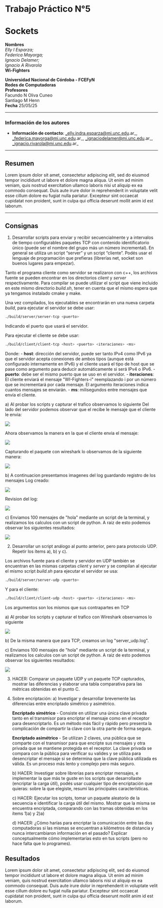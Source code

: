 

# Trabajo Práctico N°5
# Sockets

**Nombres**  
_Elly I Esparza;_  
_Federica Mayorga;_  
_Ignacio Delamer;_  
_Ignacio A Rivarola_  
**Wi-Fighters**

**Universidad Nacional de Córdoba - FCEFyN**  
**Redes de Computadoras**  
**Profesores**  
Facundo N Oliva Cuneo  
Santiago M Henn  
**Fecha**
25/05/25

---

### Información de los autores

- **Información de contacto**: _elly.indra.esparza@mi.unc.edu.ar_,  _federica.mayorga@mi.unc.edu.ar_,  _ignaciodelamer@mi.unc.edu.ar_,  _ignacio.rivarola@mi.unc.edu.ar_

---

## Resumen  

Lorem ipsum dolor sit amet, consectetur adipiscing elit, sed do eiusmod tempor incididunt ut labore et dolore magna aliqua. Ut enim ad minim veniam, quis nostrud exercitation ullamco laboris nisi ut aliquip ex ea commodo consequat. Duis aute irure dolor in reprehenderit in voluptate velit esse cillum dolore eu fugiat nulla pariatur. Excepteur sint occaecat cupidatat non proident, sunt in culpa qui officia deserunt mollit anim id est laborum.

---

## Consignas

1) Desarrollar scripts para enviar y recibir secuencialmente y a intervalos de tiempo configurables paquetes TCP con contenido identificatorio único (puede ser el nombre del grupo más un número incremental). En general se utiliza un script “server” y un script “cliente”. Podés usar el lenguaje de programación que prefieras (librerías net, socket son buenos lugares para empezar).

Tanto el programa cliente como servidor se realizaron con c++, los archivos fuente se pueden encontrar en los directorios *client* y *server* respectivamente. Para compilar se puede utilizar el script que viene incluido en este mismo directorio *build.sh*, tener en cuenta que el mismo espera que ya tengamos instalado cmake y make.

Una vez compilados, los ejecutables se encontrarán en una nueva carpeta *build*, para ejecutar el servidor se debe usar:

```bash
./build/server/server-tcp <puerto>
```

Indicando el puerto que usará el servidor.

Para ejecutar el cliente se debe usar:

```bash
./build/client/client-tcp <host> <puerto> <iteraciones> <ms>
```

Donde:
	- **host**: dirección del servidor, puede ser tanto IPv4 como IPv6 ya que el servidor acepta conexiones de ambos tipos (aunque está configurado internamente en IPv6) y el cliente usará el tipo de host que se pase como argumento para deducir automáticamente si será IPv4 o IPv6.
	- **puerto**: debe ser el mismo puerto que se uso en el servidor.
	- **iteraciones**: El cliente enviará el mensaje "WI-Fighters-i" reemplazando i por un número que se incrementará por cada mensaje. El argumento iteraciones indica cuantos mensajes se enviarán.
	- **ms**: milisegundos entre mensajes que envía el cliente.

   a) Al probar los scripts y capturar el trafico observamos lo siguiente
   Del lado del servidor podemos observar que el recibe le mensaje que el cliente le envia:
   <p><img src="./img/Servidor_recibe.png"><br></p>
   Ahora observamos la manera en la que el cliente envia el mensaje:
   <p><img src="./img/terminal_envio.png"><br></p>
   Capturando el paquete con wireshark lo observamos de la siguiente manera:
   <p><img src="./img/wire_transit.png"><br></p>

   b) A continuacion presentamos imagenes del log guardando registro de los mensajes
   Log creado:
   <p><img src="./img/log1.png"><br></p>
   Revision del log:
   <p><img src="./img/log2.png"><br></p>

   c) Enviamos 100 mensajes de "hola" mediante un script de la terminal, y realizamos los calculos con un script de python. 
   A raiz de esto podemos observar los siguientes resultados:
   <p><img src="./img/Calculo_Latencia.png"><br></p>

2) Desarrollar un script análogo al punto anterior, pero para protocolo UDP. Repetir los ítems a), b) y c).

Los archivos fuente para el cliente y servidor en UDP también se encuentran en las mismas carpetas *client* y *server* y se compilan al ejecutar el mismo script *build.sh* para ejecutar el servidor se usa:

```bash
./build/server/server-udp <puerto>
```

Y para el cliente:

```bash
./build/client/client-udp <host> <puerto> <iteraciones> <ms>
```

Los argumentos son los mismos que sus contrapartes en TCP


   a) Al probar los scripts y capturar el trafico con Wireshark observamos lo siguiente 
   <p><img src="./img/wire_udp.png"><br></p>

   b) De la misma manera que para TCP, creamos un log "server_udp.log".

   c) Enviamos 100 mensajes de "hola" mediante un script de la terminal, y realizamos los calculos con un script de python. 
   A raiz de esto podemos observar los siguientes resultados:
   <p><img src="./img/Calculo_Latencia_UDP.png"><br></p>


3) HACER: Comparar un paquete UDP y un paquete TCP capturados, mostrar las diferencias y elaborar una tabla comparativa para las métricas obtenidas en el punto C.

4) Sobre encriptación:
   a) Investigar y desarrollar brevemente las diferencias entre encriptado simétrico y asimétrico.
   
   **Encriptado simétrico** - Consiste en utilizar una única clave privada tanto en el transmisor para encriptar el mensaje como en el receptor para desencriptarlo. Es un método más fácil y rápido pero presenta la complicación de compartir la clave con la otra parte de forma segura.
   
   **Encriptado asimétrico** - Se utilizan 2 claves, una pública que se comparte con el transmisor para que encripte sus mensajes y otra privada que se mantiene protegida en el receptor. La clave privada se compara con la pública para verificar su valides y se utiliza para desencriptar el mensaje si se determina que la clave pública utilizada es válida. Es un proceso más lento y complejo pero más seguro.
   
   b) HACER: Investigar sobre librerías para encriptar mensajes, e implementar la que más te guste en los scripts que desarrollaste (encriptar la carga útil), podés usar cualquier tipo de encriptación que quieras: sobre la que elegiste, resumí las principales características.
   
   c) HACER: Ejecutar los scripts, tomar un paquete aleatorio de la secuencia e identificar la carga útil del mismo. Mostrar que la misma se encuentra encriptada, comparando con las tramas obtenidas en los ítems 1)a) y 2)a)

   d) HACER: ¿Cómo harías para encriptar la comunicación entre las dos computadoras si las mismas se encuentran a  kilómetros de distancia y nunca intercambiaron información en el pasado? Explicar conceptualmente cómo implementarías esto en tus scripts (pero no hace falta que lo programes).


## Resultados

Lorem ipsum dolor sit amet, consectetur adipiscing elit, sed do eiusmod tempor incididunt ut labore et dolore magna aliqua. Ut enim ad minim veniam, quis nostrud exercitation ullamco laboris nisi ut aliquip ex ea commodo consequat. Duis aute irure dolor in reprehenderit in voluptate velit esse cillum dolore eu fugiat nulla pariatur. Excepteur sint occaecat cupidatat non proident, sunt in culpa qui officia deserunt mollit anim id est laborum.
